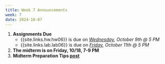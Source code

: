 ```yaml
---
title: Week 7 Announcements
week: 7
date: 2024-10-07
---
```


1. **Assignments Due**
    * {{site.links.hw.hw06}} is due on *<u>Wednesday</u>, October 9th @ 5 PM*
    * {{site.links.lab.lab06}} is due on *<u>Friday</u>, October 11th @ 5 PM*
2. **The midterm is on Friday, 10/18, 7-9 PM**
3. **Midterm Preparation Tips [post](https://edstem.org/us/courses/64093/discussion/5420395)**